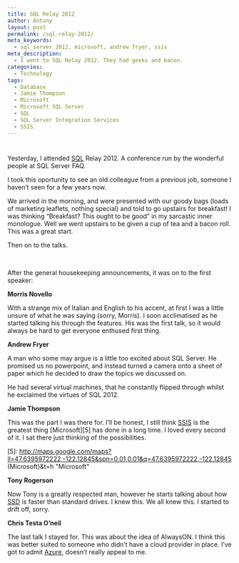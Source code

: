 ```yaml
---
title: SQL Relay 2012
author: Antony
layout: post
permalink: /sql-relay-2012/
meta_keywords:
  - sql server 2012, microsoft, andrew fryer, ssis
meta_description:
  - I went to SQL Relay 2012. They had geeks and bacon.
categories:
  - Technology
tags:
  - Database
  - Jamie Thompson
  - Microsoft
  - Microsoft SQL Server
  - SQL
  - SQL Server Integration Services
  - SSIS
---
```

# 

Yesterday, I attended [SQL][1] Relay 2012. A conference run by the wonderful people at SQL Server FAQ.

 [1]: http://www.iso.org/iso/catalogue_detail.htm?csnumber=45498 "SQL"

I took this oportunity to see an old colleague from a previous job, someone I haven’t seen for a few years now.

We arrived in the morning, and were presented with our goody bags (loads of marketing leaflets, nothing special) and told to go upstairs for breakfast! I was thinking “Breakfast? This ought to be good” in my sarcastic inner monologue. Well we went upstairs to be given a cup of tea and a bacon roll. This was a great start.

Then on to the talks.

 

After the general housekeeping announcements, it was on to the first speaker:

**Morris Novello**

With a strange mix of Italian and English to his accent, at first I was a little unsure of what he was saying (sorry, Morris). I soon acclimatised as he started talking his through the features. His was the first talk, so it would always be hard to get everyone enthused first thing.

**Andrew Fryer**

A man who some may argue is a little too excited about SQL Server. He promised us no powerpoint, and instead turned a camera onto a sheet of paper which he decided to draw the topics we discussed on.

He had several virtual machines, that he constantly flipped through whilst he exclaimed the virtues of SQL 2012.



**Jamie Thompson**

This was the part I was there for. I’ll be honest, I still think [SSIS][4] is the greatest thing [Microsoft][5] has done in a long time. I loved every second of it. I sat there just thinking of the possibilities.

 [4]: http://en.wikipedia.org/wiki/SQL_Server_Integration_Services "SQL Server Integration Services"
 [5]: http://maps.google.com/maps?ll=47.6395972222,-122.12845&spn=0.01,0.01&q=47.6395972222,-122.12845 (Microsoft)&t=h "Microsoft"

**Tony Rogerson**

Now Tony is a greatly respected man, however he starts talking about how [SSD][6] is faster than standard drives. I knew this. We all knew this. I started to drift off, sorry.

 [6]: http://en.wikipedia.org/wiki/Solid-state_drive "Solid-state drive"

**Chris Testa O’neil**

The last talk I stayed for. This was about the idea of AlwaysON. I think this was better suited to someone who didn’t have a cloud provider in place. I’ve got to admit [Azure][7], doesn’t really appeal to me.

 [7]: http://www.microsoft.com/windowsazure/ "Microsoft Azure"

